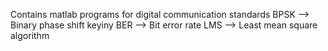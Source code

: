 Contains matlab programs for digital communication standards
BPSK	-->	Binary phase shift keyiny
BER	-->	Bit error rate
LMS	-->	Least mean square algorithm
